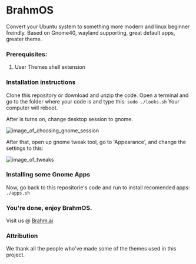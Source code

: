 # BrahmOS
Convert your Ubuntu system to something more modern and linux beginner freindly.
Based on Gnome40, wayland supporting, great default apps, greater theme.

### Prerequisites:

1. User Themes shell extension


### Installation instructions 

Clone this repository or download and unzip the code.
Open a terminal and go to the folder where your code is and type this: 
`sudo ./looks.sh`
Your computer will reboot.

After is turns on, change desktop session to gnome.

 
![image_of_choosing_gnome_session](http://brahm.ai/IMG_20210508_113100.jpg "Gnome session")

After that, open up gnome tweak tool, go to 'Appearance', and change the settings to this: 

![image_of_tweaks](http://brahm.ai/Screenshot%20from%202021-05-08%2011-52-02.png "Tweaks settings")

### Installing some Gnome Apps

Now, go back to this repositorie's code and run to install recomended apps:
`./apps.sh`


### You're done, enjoy BrahmOS.
Visit us @ [Brahm.ai](http://brahm.ai)

### Attribution
We thank all the people who've made some of the themes used in this project.
